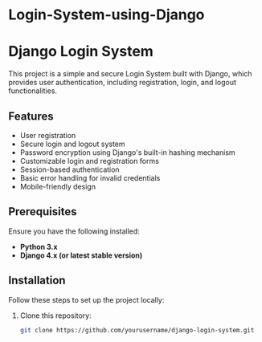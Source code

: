 # Login-System-using-Django


# Django Login System

This project is a simple and secure Login System built with Django, which provides user authentication, including registration, login, and logout functionalities.

## Features

- User registration
- Secure login and logout system
- Password encryption using Django's built-in hashing mechanism
- Customizable login and registration forms
- Session-based authentication
- Basic error handling for invalid credentials
- Mobile-friendly design

## Prerequisites

Ensure you have the following installed:

- **Python 3.x**
- **Django 4.x (or latest stable version)**

## Installation

Follow these steps to set up the project locally:

1. Clone this repository:

   ```bash
   git clone https://github.com/yourusername/django-login-system.git
